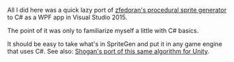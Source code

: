 All I did here was a quick lazy port of [zfedoran's procedural sprite generator](https://github.com/zfedoran/pixel-sprite-generator) to C# as a WPF app in Visual Studio 2015.

The point of it was only to familiarize myself a little with C# basics.

It should be easy to take what's in SpriteGen and put it in any game engine that uses C#. See also: [Shogan's port of this same algorithm for Unity](https://github.com/Shogan/PixelSpriteGenerator-Unity).

